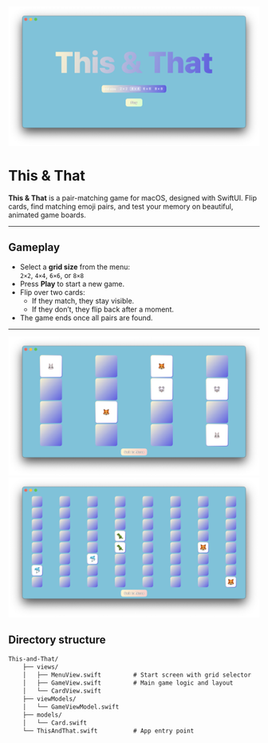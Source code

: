 ![Menu screenshot](assets/menu.png)

# This & That

**This & That** is a pair-matching game for macOS, designed with SwiftUI. Flip cards, find matching emoji pairs, and test your memory on beautiful, animated game boards.

---

## Gameplay

- Select a **grid size** from the menu:  
  `2×2`, `4×4`, `6×6`, or `8×8`
- Press **Play** to start a new game.
- Flip over two cards:
  - If they match, they stay visible.
  - If they don’t, they flip back after a moment.
- The game ends once all pairs are found.

---

![Gameplay screenshot](assets/gameplay.png)
![Gameplay screenshot 2](assets/gameplay_2.png)

## Directory structure
```
This-and-That/
    ├── views/
    │   ├── MenuView.swift         # Start screen with grid selector
    │   ├── GameView.swift         # Main game logic and layout
    │   └── CardView.swift
    ├── viewModels/
    │   └── GameViewModel.swift
    ├── models/
    │   └── Card.swift
    └── ThisAndThat.swift          # App entry point
```